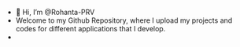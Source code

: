 - 👋 Hi, I’m @Rohanta-PRV
- Welcome to my Github Repository, where I upload my projects and codes for different applications that I develop.
- 
<!---
Rohanta-PRV/Rohanta-PRV is a ✨ special ✨ repository because its `README.md` (this file) appears on your GitHub profile.
You can click the Preview link to take a look at your changes.
--->
